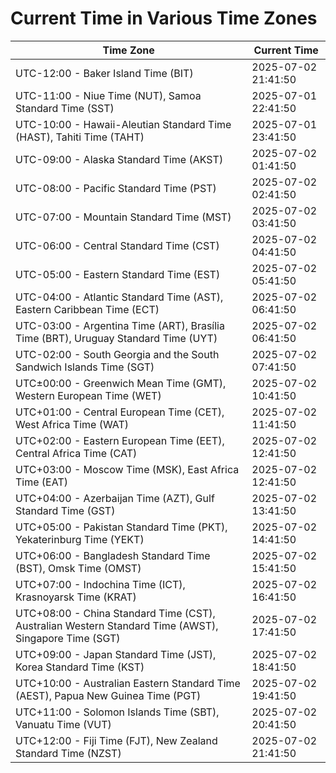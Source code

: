 # Current Time in Various Time Zones

| Time Zone | Current Time |
|-----------|--------------|
| UTC-12:00 - Baker Island Time (BIT) | 2025-07-02 21:41:50 |
| UTC-11:00 - Niue Time (NUT), Samoa Standard Time (SST) | 2025-07-01 22:41:50 |
| UTC-10:00 - Hawaii-Aleutian Standard Time (HAST), Tahiti Time (TAHT) | 2025-07-01 23:41:50 |
| UTC-09:00 - Alaska Standard Time (AKST) | 2025-07-02 01:41:50 |
| UTC-08:00 - Pacific Standard Time (PST) | 2025-07-02 02:41:50 |
| UTC-07:00 - Mountain Standard Time (MST) | 2025-07-02 03:41:50 |
| UTC-06:00 - Central Standard Time (CST) | 2025-07-02 04:41:50 |
| UTC-05:00 - Eastern Standard Time (EST) | 2025-07-02 05:41:50 |
| UTC-04:00 - Atlantic Standard Time (AST), Eastern Caribbean Time (ECT) | 2025-07-02 06:41:50 |
| UTC-03:00 - Argentina Time (ART), Brasília Time (BRT), Uruguay Standard Time (UYT) | 2025-07-02 06:41:50 |
| UTC-02:00 - South Georgia and the South Sandwich Islands Time (SGT) | 2025-07-02 07:41:50 |
| UTC±00:00 - Greenwich Mean Time (GMT), Western European Time (WET) | 2025-07-02 10:41:50 |
| UTC+01:00 - Central European Time (CET), West Africa Time (WAT) | 2025-07-02 11:41:50 |
| UTC+02:00 - Eastern European Time (EET), Central Africa Time (CAT) | 2025-07-02 12:41:50 |
| UTC+03:00 - Moscow Time (MSK), East Africa Time (EAT) | 2025-07-02 12:41:50 |
| UTC+04:00 - Azerbaijan Time (AZT), Gulf Standard Time (GST) | 2025-07-02 13:41:50 |
| UTC+05:00 - Pakistan Standard Time (PKT), Yekaterinburg Time (YEKT) | 2025-07-02 14:41:50 |
| UTC+06:00 - Bangladesh Standard Time (BST), Omsk Time (OMST) | 2025-07-02 15:41:50 |
| UTC+07:00 - Indochina Time (ICT), Krasnoyarsk Time (KRAT) | 2025-07-02 16:41:50 |
| UTC+08:00 - China Standard Time (CST), Australian Western Standard Time (AWST), Singapore Time (SGT) | 2025-07-02 17:41:50 |
| UTC+09:00 - Japan Standard Time (JST), Korea Standard Time (KST) | 2025-07-02 18:41:50 |
| UTC+10:00 - Australian Eastern Standard Time (AEST), Papua New Guinea Time (PGT) | 2025-07-02 19:41:50 |
| UTC+11:00 - Solomon Islands Time (SBT), Vanuatu Time (VUT) | 2025-07-02 20:41:50 |
| UTC+12:00 - Fiji Time (FJT), New Zealand Standard Time (NZST) | 2025-07-02 21:41:50 |

